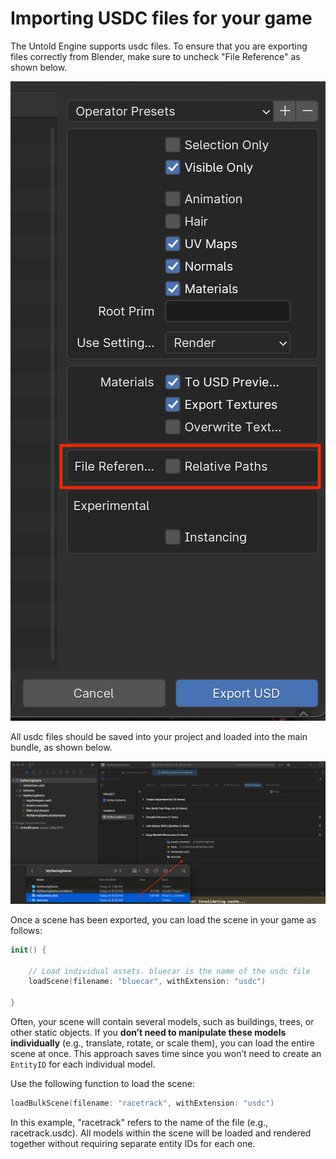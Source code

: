 # Importing USDC files for your game

The Untold Engine supports usdc files. To ensure that you are exporting files correctly from Blender, 
make sure to uncheck "File Reference" as shown below.

![usdcexportproperties](../images/usdcexportproperties.png)

All usdc files should be saved into your project and loaded into the main bundle, as shown below.

![addfilestomainbundle](../images/addfilestomainbundle.png)

Once a scene has been exported, you can load the scene in your game as follows:

```swift
init() {
    
    // Load individual assets. bluecar is the name of the usdc file
    loadScene(filename: "bluecar", withExtension: "usdc")

}

```

Often, your scene will contain several models, such as buildings, trees, or other static objects. If you **don’t need to manipulate these models individually** (e.g., translate, rotate, or scale them), you can load the entire scene at once. This approach saves time since you won’t need to create an `EntityID` for each individual model.

Use the following function to load the scene:

```swift
loadBulkScene(filename: "racetrack", withExtension: "usdc") 
```

In this example, "racetrack" refers to the name of the file (e.g., racetrack.usdc). All models within the scene will be loaded and rendered together without requiring separate entity IDs for each one.

